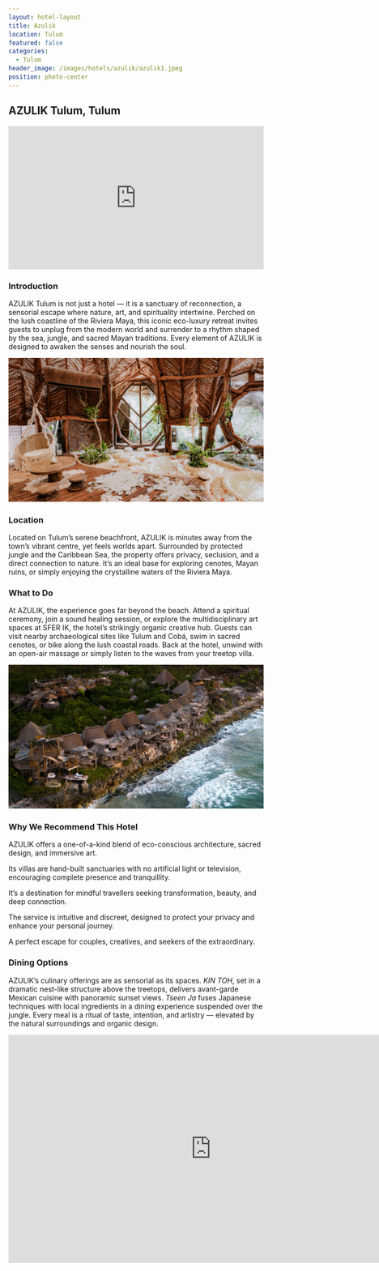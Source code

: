 ```yaml
---
layout: hotel-layout
title: Azulik
location: Tulum
featured: false
categories:
  - Tulum
header_image: /images/hotels/azulik/azulik1.jpeg
position: photo-center
---
```

## AZULIK Tulum, Tulum &nbsp;

<style>.embed-container { position: relative; padding-bottom: 56.25%; height: 0; overflow: hidden; max-width: 100%; } .embed-container iframe, .embed-container object, .embed-container embed { position: absolute; top: 0; left: 0; width: 100%; height: 100%; }</style><div class='embed-container'><iframe src='https://www.youtube.com/embed/Kg5O1tvASRw' frameborder='0' allowfullscreen></iframe></div>


### Introduction

AZULIK Tulum is not just a hotel — it is a sanctuary of reconnection, a sensorial escape where nature, art, and spirituality intertwine. Perched on the lush coastline of the Riviera Maya, this iconic eco-luxury retreat invites guests to unplug from the modern world and surrender to a rhythm shaped by the sea, jungle, and sacred Mayan traditions. Every element of AZULIK is designed to awaken the senses and nourish the soul.

![](/images/hotels/azulik/azulik2.jpg)

### Location

Located on Tulum’s serene beachfront, AZULIK is minutes away from the town’s vibrant centre, yet feels worlds apart. Surrounded by protected jungle and the Caribbean Sea, the property offers privacy, seclusion, and a direct connection to nature. It’s an ideal base for exploring cenotes, Mayan ruins, or simply enjoying the crystalline waters of the Riviera Maya.

### What to Do

At AZULIK, the experience goes far beyond the beach. Attend a spiritual ceremony, join a sound healing session, or explore the multidisciplinary art spaces at SFER IK, the hotel’s strikingly organic creative hub. Guests can visit nearby archaeological sites like Tulum and Cobá, swim in sacred cenotes, or bike along the lush coastal roads. Back at the hotel, unwind with an open-air massage or simply listen to the waves from your treetop villa.

![](/images/hotels/azulik/azulik3.jpg)

### Why We Recommend This Hotel

AZULIK offers a one-of-a-kind blend of eco-conscious architecture, sacred design, and immersive art. &nbsp;  

Its villas are hand-built sanctuaries with no artificial light or television, encouraging complete presence and tranquillity. &nbsp;  

It’s a destination for mindful travellers seeking transformation, beauty, and deep connection. &nbsp;  

The service is intuitive and discreet, designed to protect your privacy and enhance your personal journey. &nbsp;  

A perfect escape for couples, creatives, and seekers of the extraordinary. &nbsp;  

### Dining Options

AZULIK’s culinary offerings are as sensorial as its spaces. *KIN TOH*, set in a dramatic nest-like structure above the treetops, delivers avant-garde Mexican cuisine with panoramic sunset views. *Tseen Ja* fuses Japanese techniques with local ingredients in a dining experience suspended over the jungle. Every meal is a ritual of taste, intention, and artistry — elevated by the natural surroundings and organic design.


<iframe src="https://www.google.com/maps/embed?pb=!1m18!1m12!1m3!1d3744.9174825884365!2d-87.45051021807936!3d20.179160968131402!2m3!1f0!2f0!3f0!3m2!1i1024!2i768!4f13.1!3m3!1m2!1s0x85cdfe53c7100ae9%3A0xdd730b3a3512167a!2sAZULIK!5e0!3m2!1ses!2ses!4v1751801442096!5m2!1ses!2ses" width="800" height="450" style="border:0;" allowfullscreen="" loading="lazy" referrerpolicy="no-referrer-when-downgrade"></iframe>
